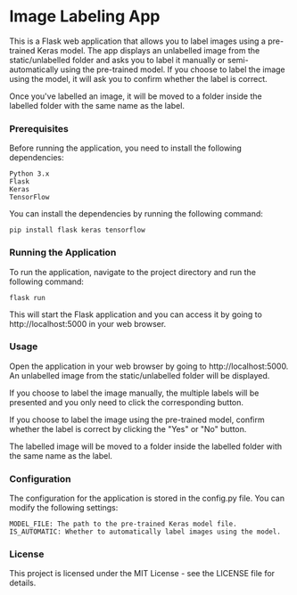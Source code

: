 # Image Labeling App

This is a Flask web application that allows you to label images using a pre-trained Keras model. The app displays an unlabelled image from the static/unlabelled folder and asks you to label it manually or semi-automatically using the pre-trained model. If you choose to label the image using the model, it will ask you to confirm whether the label is correct.

Once you've labelled an image, it will be moved to a folder inside the labelled folder with the same name as the label.

### Prerequisites

Before running the application, you need to install the following dependencies:

    Python 3.x
    Flask
    Keras
    TensorFlow

You can install the dependencies by running the following command:

    pip install flask keras tensorflow

### Running the Application

To run the application, navigate to the project directory and run the following command:

    flask run

This will start the Flask application and you can access it by going to http://localhost:5000 in your web browser.

### Usage

Open the application in your web browser by going to http://localhost:5000.
An unlabelled image from the static/unlabelled folder will be displayed.

If you choose to label the image manually, the multiple labels will be presented and you only need to click the corresponding button.

If you choose to label the image using the pre-trained model, confirm whether the label is correct by clicking the "Yes" or "No" button.

The labelled image will be moved to a folder inside the labelled folder with the same name as the label.

### Configuration

The configuration for the application is stored in the config.py file. You can modify the following settings:

    MODEL_FILE: The path to the pre-trained Keras model file.
    IS_AUTOMATIC: Whether to automatically label images using the model.

### License

This project is licensed under the MIT License - see the LICENSE file for details.